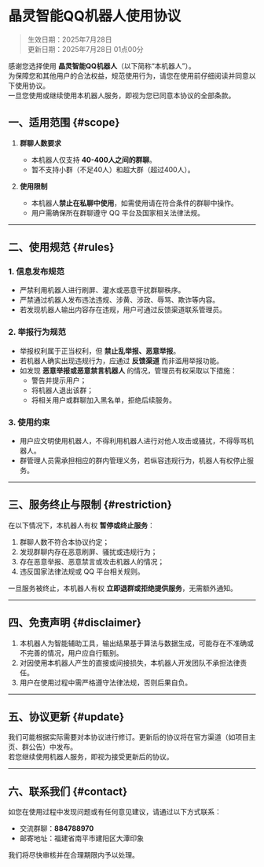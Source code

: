 # 晶灵智能QQ机器人使用协议

> 生效日期：2025年7月28日  
> 更新日期：2025年7月28日 01点00分

感谢您选择使用 **晶灵智能QQ机器人**（以下简称“本机器人”）。  
为保障您和其他用户的合法权益，规范使用行为，请您在使用前仔细阅读并同意以下使用协议。  
一旦您使用或继续使用本机器人服务，即视为您已同意本协议的全部条款。

## 一、适用范围 {#scope}

1. **群聊人数要求**
    - 本机器人仅支持 **40-400人之间的群聊**。
    - 暂不支持小群（不足40人）和超大群（超过400人）。

2. **使用限制**
    - 本机器人**禁止在私聊中使用**，如需使用请在符合条件的群聊中操作。
    - 用户需确保所在群聊遵守 QQ 平台及国家相关法律法规。

---

## 二、使用规范 {#rules}

### 1. 信息发布规范
- 严禁利用机器人进行刷屏、灌水或恶意干扰群聊秩序。
- 严禁通过机器人发布违法违规、涉黄、涉政、辱骂、欺诈等内容。
- 若发现机器人输出内容存在违规，用户可通过反馈渠道联系管理员。

### 2. 举报行为规范
- 举报权利属于正当权利，但 **禁止乱举报、恶意举报**。
- 若机器人确实出现违规行为，应通过 **反馈渠道** 而非滥用举报功能。
- 如发现 **恶意举报或恶意禁言机器人** 的情况，管理员有权采取以下措施：
    - 警告并提示用户；
    - 将机器人退出该群；
    - 将相关用户或群聊加入黑名单，拒绝后续服务。

### 3. 使用约束
- 用户应文明使用机器人，不得利用机器人进行对他人攻击或骚扰，不得辱骂机器人。
- 群管理人员需承担相应的群内管理义务，若纵容违规行为，机器人有权停止服务。

---

## 三、服务终止与限制 {#restriction}

在以下情况下，本机器人有权 **暂停或终止服务**：

1. 群聊人数不符合本协议约定；
2. 发现群聊内存在恶意刷屏、骚扰或违规行为；
3. 存在恶意举报、恶意禁言或攻击机器人的情况；
4. 违反国家法律法规或 QQ 平台相关规则。

一旦服务被终止，本机器人有权 **立即退群或拒绝提供服务**，无需额外通知。

---

## 四、免责声明 {#disclaimer}

1. 本机器人为智能辅助工具，输出结果基于算法与数据生成，可能存在不准确或不完善的情况，用户应自行甄别。
2. 对因使用本机器人产生的直接或间接损失，本机器人开发团队不承担法律责任。
3. 用户在使用过程中需严格遵守法律法规，否则后果自负。

---

## 五、协议更新 {#update}

我们可能根据实际需要对本协议进行修订。更新后的协议将在官方渠道（如项目主页、群公告）中发布。  
若您继续使用机器人服务，即视为接受更新后的协议。

---

## 六、联系我们 {#contact}

如您在使用过程中发现问题或有任何意见建议，请通过以下方式联系：

- 交流群聊：**884788970**
- 邮寄地址：福建省南平市建阳区大潭印象

我们将尽快审核并在合理期限内予以处理。
